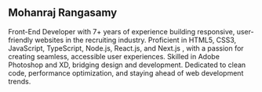 ## Mohanraj Rangasamy

Front-End Developer with 7+ years of experience building responsive, user-friendly websites in the recruiting industry. Proficient in HTML5, CSS3, JavaScript, TypeScript, Node.js, React.js, and Next.js , with a passion for creating seamless, accessible user experiences. Skilled in Adobe Photoshop and XD, bridging design and development. Dedicated to clean code, performance optimization, and staying ahead of web development trends.

<!--
**cra2ycoder/cra2ycoder** is a ✨ _special_ ✨ repository because its `README.md` (this file) appears on your GitHub profile.

Here are some ideas to get you started:

- 🔭 I’m currently working on ...
- 🌱 I’m currently learning ...
- 👯 I’m looking to collaborate on ...
- 🤔 I’m looking for help with ...
- 💬 Ask me about ...
- 📫 How to reach me: ...
- 😄 Pronouns: ...
- ⚡ Fun fact: ...
-->
